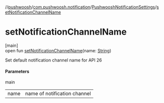 //[pushwoosh](../../../index.md)/[com.pushwoosh.notification](../index.md)/[PushwooshNotificationSettings](index.md)/[setNotificationChannelName](set-notification-channel-name.md)

# setNotificationChannelName

[main]\
open fun [setNotificationChannelName](set-notification-channel-name.md)(name: [String](https://developer.android.com/reference/kotlin/java/lang/String.html))

Set default notification channel name for API 26

#### Parameters

main

| | |
|---|---|
| name | name of notification channel |
